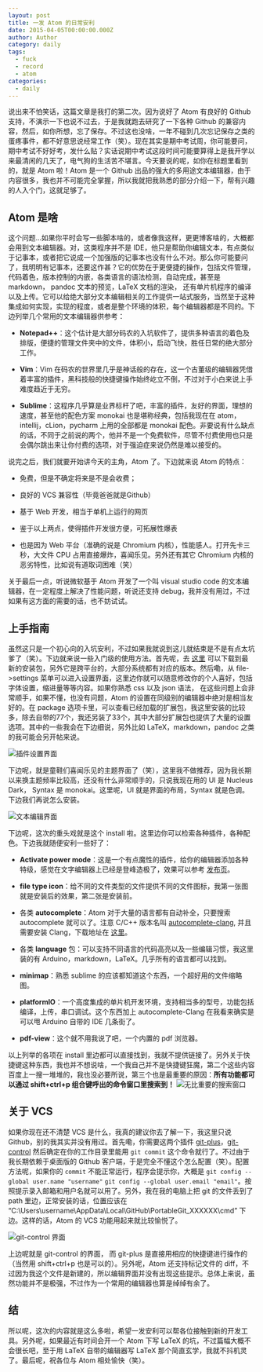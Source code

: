 ```yaml
---
layout: post
title: 一发 Atom 的日常安利
date: 2015-04-05T00:00:00.000Z
author: Author
category: daily
tags:
  - fuck
  - record
  - atom
categories:
  - daily
---
```


说出来不怕笑话，这篇文章是我打的第二次。因为说好了 Atom 有良好的 Github 支持，不演示一下也说不过去，于是我就跑去研究了一下各种 Github 的兼容内容，然后，如你所想，忘了保存。不过这也没啥，一年不碰到几次忘记保存之类的蛋疼事件，都不好意思说经常工作（笑）。现在其实是期中考试周，你可能要问，期中考试不好好考，发什么贴？实话说期中考试这段时间可能要算得上是我开学以来最清闲的几天了，电气狗的生活苦不堪言。今天要说的呢，如你在标题里看到的，就是 Atom 啦！Atom 是一个 Github 出品的强大的多用途文本编辑器，由于内容很多，我也并不可能完全掌握，所以我就把我熟悉的部分介绍一下，帮有兴趣的人入个门，这就足够了。

## Atom 是啥

这个问题...如果你平时会写一些脚本啥的，或者像我这样，更更博客啥的，大概都会用到文本编辑器。对，这类程序并不是 IDE，他只是帮助你编辑文本，有点类似于记事本，或者把它说成一个加强版的记事本也没有什么不对。那么你可能要问了，我明明有记事本，还要这作甚？它的优势在于更便捷的操作，包括文件管理，代码着色，版本控制的内嵌，各类语言的语法检测，自动完成，甚至是 markdown， pandoc 文本的预览，LaTeX 文档的渲染， 还有单片机程序的编译以及上传。它可以给绝大部分文本编辑相关的工作提供一站式服务，当然至于这种集成如何实现，实现的程度，或者是整个环境的体积，每个编辑器都是不同的。下边列举几个常用的文本编辑器供参考：

- **Notepad++**：这个估计是大部分码农的入坑软件了，提供多种语言的着色及排版，便捷的管理文件夹中的文件，体积小，启动飞快，胜任日常的绝大部分工作。

- **Vim**：Vim 在码农的世界里几乎是神话般的存在，这一个古董级的编辑器凭借着丰富的插件，黑科技般的快捷键操作始终屹立不倒，不过对于小白来说上手难度趋近于无穷。

- **Sublime**：这程序几乎算是业界标杆了吧，丰富的插件，友好的界面，理想的速度，甚至他的配色方案 monokai 也是堪称经典，包括我现在在 atom，intellij，cLion，pycharm 上用的全部都是 monokai 配色。非要说有什么缺点的话，不同于之前说的两个，他并不是一个免费软件，尽管不付费使用也只是会偶尔跳出来让你付费的选项，对于强迫症来说仍然是难以接受的。

说完之后，我们就要开始讲今天的主角，Atom 了。下边就来说 Atom 的特点：

- 免费，但是不确定将来是不是会收费；

- 良好的 VCS 兼容性（毕竟爸爸就是Github）

- 基于 Web 开发，相当于单机上运行的网页

- 鉴于以上两点，使得插件开发很方便，可拓展性爆表

- 也是因为 Web 平台（准确的说是 Chromium 内核），性能感人。打开先卡三秒，大文件 CPU 占用直接爆炸，喜闻乐见。另外还有其它 Chromium 内核的恶劣特性，比如说有道取词困难（笑）

关于最后一点，听说微软基于 Atom 开发了一个叫 visual studio code 的文本编辑器，在一定程度上解决了性能问题，听说还支持 debug，我并没有用过，不过如果有这方面的需要的话，也不妨试试。

## 上手指南

虽然这只是一个初心向的入坑安利，不过如果我就说到这儿就结束是不是有点太坑爹了（笑）。下边就来说一些入门级的使用方法。首先呢，去 [这里][1] 可以下载到最新的安装包，另外它是跨平台的，大部分系统都有对应的版本。然后嘞，从 file->settings 菜单可以进入设置界面，这里边你就可以随意修改你的个人喜好，包括字体设置，缩进量等等内容。如果你熟悉 css 以及 json 语法， 在这些问题上会非常顺手，如果不懂，也没有问题，Atom 的设置在同级别的编辑器中绝对是相当友好的。在 package 选项卡里，可以查看已经加载的扩展包，我这里安装的比较多，除去自带的77个，我还另装了33个，其中大部分扩展包也提供了大量的设置选项。其中的一些我会在下边细说，另外比如 LaTeX，markdown，pandoc 之类的我可能会另开帖来说。

![插件设置界面][2]

下边呢，就是童鞋们喜闻乐见的主题界面了（笑），这里我不做推荐，因为我长期以来换主题频率比较高，还没有什么非常顺手的，只说我现在用的 UI 是 Nucleus Dark， Syntax 是 monokai。这里呢，UI 就是界面的布局，Syntax 就是色调。下边我们再说怎么安装。

![文本编辑界面][3]

下边呢，这次的重头戏就是这个 install 啦。这里边你可以检索各种插件，各种配色。下边我就随便安利一些好了：

- **Activate power mode**：这是一个有点魔性的插件，给你的编辑器添加各种特级，感觉在文字编辑器上已经是登峰造极了，效果可以参考 [发布页][4]。

- **file type icon**：给不同的文件类型的文件提供不同的文件图标，我第一张图就是安装后的效果，第二张是安装前。

- 各类 **autocomplete**：Atom 对于大量的语言都有自动补全，只要搜索 autocomplete 就可以了。注意 C/C++ 版本名叫 [autocomplete-clang][5], 并且需要安装 Clang，下载地址在 [这里][6]。

- 各类 **language** 包：可以支持不同语言的代码高亮以及一些编辑习惯，我这里装的有 Arduino，markdown，LaTeX。几乎所有的语言都可以找到。

- **minimap**：熟悉 sublime 的应该都知道这个东西，一个超好用的文件缩略图。

- **platformIO**：一个高度集成的单片机开发环境，支持相当多的型号，功能包括编译，上传，串口调试。这个东西加上 autocomplete-Clang 在我看来确实是可以甩 Arduino 自带的 IDE 几条街了。
- **pdf-view**：这个就不用我说了吧，一个内置的 pdf 浏览器。

以上列举的各项在 install 里边都可以直接找到，我就不提供链接了。另外关于快捷键这种东西，我也并不想说啥，一个我自己并不是快捷键狂魔，第二个这些内容百度上一搜一堆堆的，我也没必要所说，第三个也是最重要的原因：**所有功能都可以通过 shift+ctrl+p 组合键呼出的命令窗口里搜索到！**
![无比重要的搜索窗口][7]

## 关于 VCS

如果你现在还不清楚 VCS 是什么，我真的建议你去了解一下，我这里只说 Github，别的我其实并没有用过。首先嘞，你需要这两个插件 [git-plus][8]，[git-control][9] 然后确定在你的工作目录里能用 `git commit` 这个命令就行了。不过由于我长期依赖于桌面版的 Github 客户端，于是完全不懂这个怎么配置（笑）。配置方法呢，如果你的 `commit` 不能正常运行，程序会提示你，大概是 `git config --global user.name "username"` `git config --global user.email "email"`。按照提示录入邮箱和用户名就可以用了。另外，我在我的电脑上把 git 的文件丢到了 path 里边，正常安装的话，位置应该在 “C:\Users\username\AppData\Local\GitHub\PortableGit_XXXXXX\cmd” 下边。这样的话，Atom 的 VCS 功能用起来就比较愉悦了。

![git-control 界面][10]

上边呢就是 git-control 的界面， 而 git-plus 是直接用相应的快捷键进行操作的（当然用 shift+ctrl+p 也是可以的）。另外呢，Atom 还支持标记文件的 diff，不过因为我这个文件是新建的，所以编辑界面并没有出现这些提示。总体上来说，虽然功能并不是极强，不过作为一个常用的编辑器也算是绰绰有余了。

## 结

所以呢，这次的内容就是这么多啦，希望一发安利可以帮各位接触到新的开发工具。另外呢，如果最近有时间会开一个 Atom 下写 LaTeX 的坑，不过篇幅大概不会很长吧，至于用 LaTeX 自带的编辑器写 LaTeX 那个简直玄学，我就不抖机灵了。最后呢，祝各位与 Atom 相处愉快（笑）。


[1]:https://atom.io/
[2]:/img/posts/introduction-of-atom.markdown_3.png
[3]:/img/posts/introduction-of-atom.markdown_1.png
[4]:https://atom.io/packages/activate-power-mode
[5]:https://atom.io/packages/activate-power-mode
[6]:http://llvm.org/releases/download.html
[7]:/img/posts/introduction-of-atom.markdown_4.png
[8]:https://atom.io/packages/git-plus
[9]:https://atom.io/packages/git-control
[10]:/img/posts/introduction-of-atom.markdown_2.png
